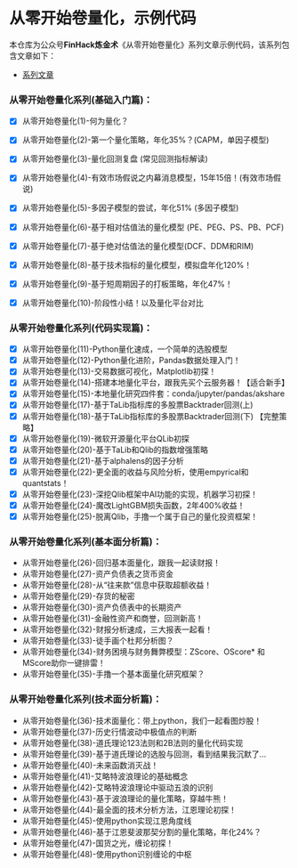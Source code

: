 # 从零开始卷量化，示例代码
本仓库为公众号**FinHack炼金术**《从零开始卷量化》系列文章示例代码，该系列包含文章如下：

+ [系列文章](https://mp.weixin.qq.com/mp/appmsgalbum?__biz=MzAxNDgwNTA3NA==&action=getalbum&album_id=1762624395866324994&scene=173&from_msgid=2649618270&from_itemidx=1&count=3&nolastread=1#wechat_redirect)

### 从零开始卷量化系列(基础入门篇)：
- [x] 从零开始卷量化(1)-何为量化？
- [x] 从零开始卷量化(2)-第一个量化策略，年化35%？(CAPM，单因子模型)
- [x] 从零开始卷量化(3)-量化回测复盘 (常见回测指标解读)
- [x] 从零开始卷量化(4)-有效市场假说之内幕消息模型，15年15倍！(有效市场假说)
- [x] 从零开始卷量化(5)-多因子模型的尝试，年化51% (多因子模型)
- [x] 从零开始卷量化(6)-基于相对估值法的量化模型 (PE、PEG、PS、PB、PCF)
- [x] 从零开始卷量化(7)-基于绝对估值法的量化模型(DCF、DDM和RIM)
- [x] 从零开始卷量化(8)-基于技术指标的量化模型，模拟盘年化120%！
- [x] 从零开始卷量化(9)-基于短周期因子的打板策略，年化47%！
- [x] 从零开始卷量化(10)-阶段性小结！以及量化平台对比


### 从零开始卷量化系列(代码实现篇)：
- [x] 从零开始卷量化(11)-Python量化速成，一个简单的选股模型
- [x] 从零开始卷量化(12)-Python量化进阶，Pandas数据处理入门！
- [x] 从零开始卷量化(13)-交易数据可视化，Matplotlib初探！
- [x] 从零开始卷量化(14)-搭建本地量化平台，跟我先买个云服务器！【适合新手】
- [x] 从零开始卷量化(15)-本地量化研究四件套：conda/jupyter/pandas/akshare
- [x] 从零开始卷量化(17)-基于TaLib指标库的多股票Backtrader回测(上)
- [x] 从零开始卷量化(18)-基于TaLib指标库的多股票Backtrader回测(下) 【完整策略】
- [x] 从零开始卷量化(19)-微软开源量化平台QLib初探
- [x] 从零开始卷量化(20)-基于TaLib和Qlib的指数增强策略
- [x] 从零开始卷量化(21)-基于alphalens的因子分析
- [x] 从零开始卷量化(22)-更全面的收益与风险分析，使用empyrical和quantstats！
- [x] 从零开始卷量化(23)-深挖Qlib框架中AI功能的实现，机器学习初探！
- [x] 从零开始卷量化(24)-魔改LightGBM损失函数，2年400%收益！
- [x] 从零开始卷量化(25)-脱离Qlib，手撸一个属于自己的量化投资框架！

### 从零开始卷量化系列(基本面分析篇)：
*  从零开始卷量化(26)-回归基本面量化，跟我一起读财报！
* 从零开始卷量化(27)-资产负债表之货币资金
* 从零开始卷量化(28)-从“往来款”信息中获取超额收益！
* 从零开始卷量化(29)-存货的秘密
* 从零开始卷量化(30)-资产负债表中的长期资产
* 从零开始卷量化(31)-金融性资产和商誉，回测新高！
* 从零开始卷量化(32)-财报分析速成，三大报表一起看！
* 从零开始卷量化(33)-徒手画个杜邦分析图？
* 从零开始卷量化(34)-财务困境与财务舞弊模型：ZScore、OScore* 和MScore助你一键排雷！
* 从零开始卷量化(35)-手撸一个基本面量化研究框架？

### 从零开始卷量化系列(技术面分析篇)：
* 从零开始卷量化(36)-技术面量化：带上python，我们一起看图炒股！
* 从零开始卷量化(37)-历史行情波动中极值点的判断
* 从零开始卷量化(38)-道氏理论123法则和2B法则的量化代码实现
* 从零开始卷量化(39)-基于道氏理论的选股与回测，看到结果我沉默了…
* 从零开始卷量化(40)-未来函数消灭战！
* 从零开始卷量化(41)-艾略特波浪理论的基础概念
* 从零开始卷量化(42)-艾略特波浪理论中驱动五浪的识别
* 从零开始卷量化(43)-基于波浪理论的量化策略，穿越牛熊！
* 从零开始卷量化(44)-最全面的技术分析方法，江恩理论初探！
* 从零开始卷量化(45)-使用python实现江恩角度线
* 从零开始卷量化(46)-基于江恩斐波那契分割的量化策略，年化24%？
* 从零开始卷量化(47)-国货之光，缠论初探！
* 从零开始卷量化(48)-使用python识别缠论的中枢
